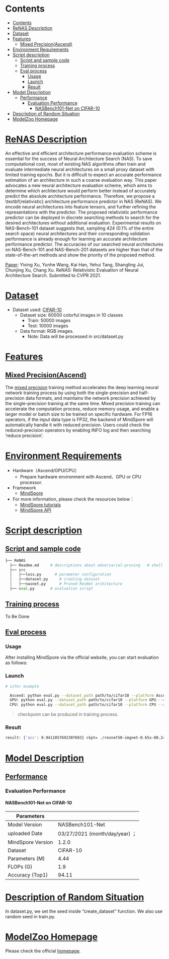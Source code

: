 # Contents

- [Contents](#contents)
- [ReNAS Description](#renas-description)
- [Dataset](#dataset)
- [Features](#features)
    - [Mixed Precision(Ascend)](#mixed-precisionascend)
- [Environment Requirements](#environment-requirements)
- [Script description](#script-description)
    - [Script and sample code](#script-and-sample-code)
    - [Training process](#training-process)
    - [Eval process](#eval-process)
        - [Usage](#usage)
        - [Launch](#launch)
        - [Result](#result)
- [Model Description](#model-description)
    - [Performance](#performance)
        - [Evaluation Performance](#evaluation-performance)
            - [NASBench101-Net on CIFAR-10](#nasbench101-net-on-cifar-10)
- [Description of Random Situation](#description-of-random-situation)
- [ModelZoo Homepage](#modelzoo-homepage)

# [ReNAS Description](#contents)

An effective and efficient architecture performance evaluation scheme is essential for the success of Neural Architecture Search (NAS). To save computational cost, most of existing NAS algorithms often train and evaluate intermediate neural architectures on a small proxy dataset with limited training epochs. But it is difficult to expect an accurate performance estimation of an architecture in such a coarse evaluation way. This paper advocates a new neural architecture evaluation scheme, which aims to determine which architecture would perform better instead of accurately predict the absolute architecture performance. Therefore, we propose a \textbf{relativistic} architecture performance predictor in NAS (ReNAS). We encode neural architectures into feature tensors, and further refining the representations with the predictor. The proposed relativistic performance predictor can be deployed in discrete searching methods to search for the desired architectures without additional evaluation. Experimental results on NAS-Bench-101 dataset suggests that, sampling 424 ($0.1\%$ of the entire search space) neural architectures and their corresponding validation performance is already enough for learning an accurate architecture performance predictor. The accuracies of our searched neural architectures on NAS-Bench-101 and NAS-Bench-201 datasets are higher than that of the state-of-the-art methods and show the priority of the proposed method.

[Paper](https://arxiv.org/pdf/1910.01523.pdf): Yixing Xu, Yunhe Wang, Kai Han, Yehui Tang, Shangling Jui, Chunjing Xu, Chang Xu. ReNAS: Relativistic Evaluation of Neural Architecture Search. Submitted to CVPR 2021.

# [Dataset](#contents)

- Dataset used: [CIFAR-10](https://www.cs.toronto.edu/~kriz/cifar.html)
    - Dataset size: 60000 colorful images in 10 classes
        - Train:  50000 images
        - Test: 10000 images
    - Data format: RGB images.
        - Note: Data will be processed in src/dataset.py

# [Features](#contents)

## [Mixed Precision(Ascend)](#contents)

The [mixed precision](https://www.mindspore.cn/tutorials/zh-CN/master/advanced/mixed_precision.html) training method accelerates the deep learning neural network training process by using both the single-precision and half-precision data formats, and maintains the network precision achieved by the single-precision training at the same time. Mixed precision training can accelerate the computation process, reduce memory usage, and enable a larger model or batch size to be trained on specific hardware.
For FP16 operators, if the input data type is FP32, the backend of MindSpore will automatically handle it with reduced precision. Users could check the reduced-precision operators by enabling INFO log and then searching ‘reduce precision’.

# [Environment Requirements](#contents)

- Hardware（Ascend/GPU/CPU）
    - Prepare hardware environment with Ascend、GPU or CPU processor.
- Framework
    - [MindSpore](https://www.mindspore.cn/install/en)
- For more information, please check the resources below：
    - [MindSpore tutorials](https://www.mindspore.cn/tutorials/en/master/index.html)
    - [MindSpore API](https://www.mindspore.cn/docs/en/master/index.html)

# [Script description](#contents)

## [Script and sample code](#contents)

```python
├── ReNAS
  ├── Readme.md     # descriptions about adversarial-pruning   # shell script for evaluation with CPU, GPU or Ascend
  ├── src
  │   ├──loss.py      # parameter configuration
  │   ├──dataset.py     # creating dataset
  │   ├──nasnet.py      # Pruned ResNet architecture
  ├── eval.py       # evaluation script
```

## [Training process](#contents)

To Be Done

## [Eval process](#contents)

### Usage

After installing MindSpore via the official website, you can start evaluation as follows:

### Launch

```bash
# infer example

  Ascend: python eval.py --dataset_path path/to/cifar10 --platform Ascend --checkpoint_path [CHECKPOINT_PATH]
  GPU: python eval.py --dataset_path path/to/cifar10 --platform GPU --checkpoint_path [CHECKPOINT_PATH]
  CPU: python eval.py --dataset_path path/to/cifar10 --platform CPU --checkpoint_path [CHECKPOINT_PATH]
```

> checkpoint can be produced in training process.

### Result

```bash
result: {'acc': 0.9411057692307693} ckpt= ./resnet50-imgnet-0.65x-80.24.ckpt

```

# [Model Description](#contents)

## [Performance](#contents)

### Evaluation Performance

#### NASBench101-Net on CIFAR-10

| Parameters                 |                                        |
| -------------------------- | -------------------------------------- |
| Model Version              | NASBench101-Net               |
| uploaded Date              | 03/27/2021 (month/day/year)  ；                      |
| MindSpore Version          | 1.2.0                                                       |
| Dataset                    | CIFAR-10                                             |
| Parameters (M)             | 4.44                                           |
| FLOPs (G) | 1.9 |
| Accuracy (Top1) | 94.11 |

# [Description of Random Situation](#contents)

In dataset.py, we set the seed inside “create_dataset" function. We also use random seed in train.py.

# [ModelZoo Homepage](#contents)

Please check the official [homepage](https://gitee.com/mindspore/models).
